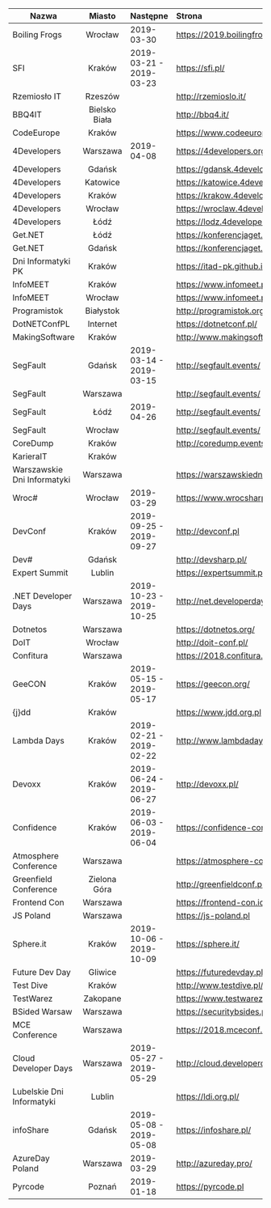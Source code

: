 | Nazwa  |      Miasto      | Następne|  Strona | Nagrania |
|----------|:-------------:|:------|:------|:------|
| Boiling Frogs  |  Wrocław  |2019-03-30| https://2019.boilingfrogs.pl/ | https://www.youtube.com/channel/UCgUfIjfLvWmARsQ-d5gPzrw/videos |
|      SFI      |    Kraków   |2019-03-21 - 2019-03-23| https://sfi.pl/  | https://www.youtube.com/user/StudenckiFestiwalInf/videos | 
| Rzemiosło IT  | Rzeszów || http://rzemioslo.it/   | https://www.youtube.com/channel/UCKuLHBJ7bMib3JcKN7eP5-Q/videos |
| BBQ4IT | Bielsko Biała || http://bbq4.it/ ||
| CodeEurope|    Kraków || https://www.codeeurope.pl/ |  https://www.youtube.com/channel/UChdVVEAilVHULlycMbqRpdg/videos |  
| 4Developers |   Warszawa |2019-04-08| https://4developers.org.pl/ | https://www.youtube.com/user/PROIDEAconferences/playlists?sort=dd&shelf_id=13&view=50 |      
| 4Developers |   Gdańsk    || https://gdansk.4developers.org.pl/ ||
| 4Developers |   Katowice    || https://katowice.4developers.org.pl/ ||
| 4Developers |   Kraków    || https://krakow.4developers.org.pl/ ||
| 4Developers |   Wrocław    || https://wroclaw.4developers.org.pl/ ||
| 4Developers |   Łódź    || https://lodz.4developers.org.pl/ ||
| Get.NET |   Łódź        || https://konferencjaget.net/pl/lodz ||
| Get.NET |    Gdańsk     || https://konferencjaget.net/pl/gdansk ||   
| Dni Informatyki PK  |  Kraków || https://itad-pk.github.io/ |       
| InfoMEET   | Kraków || https://www.infomeet.pl/ |
| InfoMEET   | Wrocław || https://www.infomeet.pl/ |
| Programistok  |  Białystok || http://programistok.org/ | https://www.youtube.com/user/programistok/videos |
| DotNETConfPL   | Internet  || https://dotnetconf.pl/ | https://www.youtube.com/channel/UCs3oPPpRdETQTsxVF-Wvqbg/videos |
| MakingSoftware  | Kraków || http://www.makingsoftware.pl/ | https://www.youtube.com/channel/UCO2SsvexXR8TkLwjU08EMMA/videos |          
| SegFault   | Gdańsk |2019-03-14 - 2019-03-15| http://segfault.events/ | https://www.youtube.com/channel/UCV38Do_3C5uVk3lWePkyxTA/videos |
| SegFault   | Warszawa || http://segfault.events/ ||
| SegFault   | Łódź   |2019-04-26| http://segfault.events/ ||
| SegFault   | Wrocław   || http://segfault.events/||
| CoreDump   | Kraków || http://coredump.events ||
| KarieraIT   | Kraków ||   ||
| Warszawskie Dni Informatyki |   Warszawa   || https://warszawskiedniinformatyki.pl/ ||
| Wroc# | Wrocław  |2019-03-29| https://www.wrocsharp.com/ | https://www.youtube.com/channel/UCQBldPvCFyB7GECmEsXKBlw/videos |
| DevConf | Kraków  |2019-09-25 - 2019-09-27| http://devconf.pl | https://www.youtube.com/channel/UCXp2tbIOcFe0WP1OaoREmWA/videos |
| Dev# | Gdańsk  || http://devsharp.pl/ ||
| Expert Summit | Lublin  || https://expertsummit.pl/ ||
| .NET Developer Days | Warszawa |2019-10-23 - 2019-10-25| http://net.developerdays.pl/ | https://www.youtube.com/channel/UC_oRRPZrYP4gZQOJOcuTyUw/videos |
| Dotnetos | Warszawa || https://dotnetos.org/ ||
| DoIT | Wrocław || http://doit-conf.pl/ ||
| Confitura | Warszawa || https://2018.confitura.pl/ | https://www.youtube.com/user/confiturapl/videos |
| GeeCON | Kraków |2019-05-15 - 2019-05-17| https://geecon.org/ | https://www.youtube.com/channel/UCVnJYdr91EZW8YvtMrxB1bg/videos |
| {j}dd | Kraków || https://www.jdd.org.pl |
| Lambda Days | Kraków |2019-02-21 - 2019-02-22| http://www.lambdadays.org/ | https://www.youtube.com/watch?v=RCU5WQDT8_8&list=PLWbHc_FXPo2jaxwnNB7KFEV7HYA0qHVxl |
| Devoxx | Kraków |2019-06-24 - 2019-06-27| http://devoxx.pl/ | https://www.youtube.com/watch?v=5VFOYM6DlJc&list=PLRsbF2sD7JVqYR6LI7atNZFvVKyAC1lwH |
| Confidence | Kraków |2019-06-03 - 2019-06-04| https://confidence-conference.org/ | https://www.youtube.com/user/PROIDEAconferences/playlists?sort=dd&shelf_id=8&view=50 |
| Atmosphere Conference | Warszawa || https://atmosphere-conference.com/ | https://www.youtube.com/user/PROIDEAconferences/playlists?sort=dd&shelf_id=11&view=50 |
| Greenfield Conference | Zielona Góra || http://greenfieldconf.pl/ | https://www.youtube.com/channel/UChG7hsrjUYyYG13AkSIfQIw/videos |
| Frontend Con | Warszawa || https://frontend-con.io/ ||
| JS Poland | Warszawa || https://js-poland.pl ||
| Sphere.it | Kraków |2019-10-06 - 2019-10-09| https://sphere.it/ ||
| Future Dev Day | Gliwice || https://futuredevday.pl/ | https://www.youtube.com/channel/UCrsv5LuxRfbAUleQRnAC0gw/videos |
| Test Dive | Kraków || http://www.testdive.pl/ | https://www.youtube.com/channel/UC-8YqwFBC15rMjJRzt3OY9A/videos |
| TestWarez | Zakopane ||https://www.testwarez.pl/||
| BSided Warsaw | Warszawa || https://securitybsides.pl/ | https://www.youtube.com/channel/UCexBIw_UJOz-H1PD9I9zkGw/videos |
| MCE Conference |Warszawa||https://2018.mceconf.com/| https://www.youtube.com/channel/UCVmsyhkifdHTomiVlA11FgQ/playlists |
| Cloud Developer Days |Warszawa|2019-05-27 - 2019-05-29|http://cloud.developerdays.pl/||
| Lubelskie Dni Informatyki|Lublin ||https://ldi.org.pl/||
| infoShare | Gdańsk | 2019-05-08 - 2019-05-08 | https://infoshare.pl/| https://www.youtube.com/user/infoSharePL/playlists |
| AzureDay Poland | Warszawa | 2019-03-29 | http://azureday.pro/ ||
| Pyrcode | Poznań |2019-01-18 |https://pyrcode.pl||
